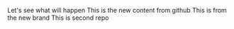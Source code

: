 Let's see what will happen
This is the new content from github
This is from the new brand
This is second repo
